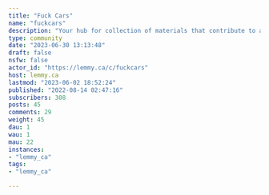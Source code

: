 ```yaml
---
title: "Fuck Cars" 
name: "fuckcars"
description: "Your hub for collection of materials that contribute to a world with less car ownership. Including buses, motorcycles, bicycles, skateboards, longboards, scooters, hoverboards, escouters, pedestrians, walking, runningCommunity can decide if: truck have a place here.Formerly Anti cars[Matrix](https://matrix.to/#/#fuckcars:matrix.org)[Discord](https://discord.gg/XhPR6eBarq)"
type: community
date: "2023-06-30 13:13:48"
draft: false
nsfw: false
actor_id: "https://lemmy.ca/c/fuckcars"
host: lemmy.ca
lastmod: "2023-06-02 18:52:24"
published: "2022-08-14 02:47:16"
subscribers: 308
posts: 45
comments: 29
weight: 45
dau: 1
wau: 1
mau: 22
instances:
- "lemmy_ca"
tags: 
- "lemmy_ca"

---
```

